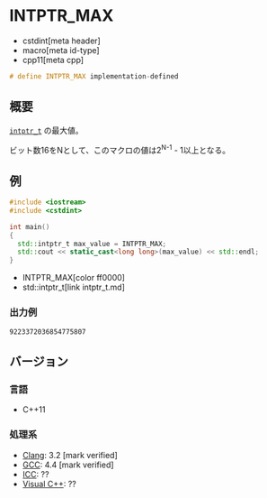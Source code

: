 # INTPTR_MAX
* cstdint[meta header]
* macro[meta id-type]
* cpp11[meta cpp]

```cpp
# define INTPTR_MAX implementation-defined
```

## 概要
[`intptr_t`](intptr_t.md) の最大値。

ビット数16をNとして、このマクロの値は2<sup>N-1</sup> - 1以上となる。


## 例
```cpp example
#include <iostream>
#include <cstdint>

int main()
{
  std::intptr_t max_value = INTPTR_MAX;
  std::cout << static_cast<long long>(max_value) << std::endl;
}
```
* INTPTR_MAX[color ff0000]
* std::intptr_t[link intptr_t.md]

### 出力例
```
9223372036854775807
```


## バージョン
### 言語
- C++11

### 処理系
- [Clang](/implementation.md#clang): 3.2 [mark verified]
- [GCC](/implementation.md#gcc): 4.4 [mark verified]
- [ICC](/implementation.md#icc): ??
- [Visual C++](/implementation.md#visual_cpp): ??
